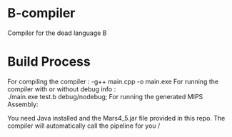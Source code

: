 # B-compiler
Compiler for the dead language B
# Build Process
For compiling the compiler : 
    -g++ main.cpp -o main.exe 
For running the compiler with or without debug info :  
    ./main.exe test.b debug/nodebug; 
For running the generated MIPS Assembly:

You need Java installed and the Mars4_5.jar file provided in this repo. The compiler will automatically call the pipeline for you /

